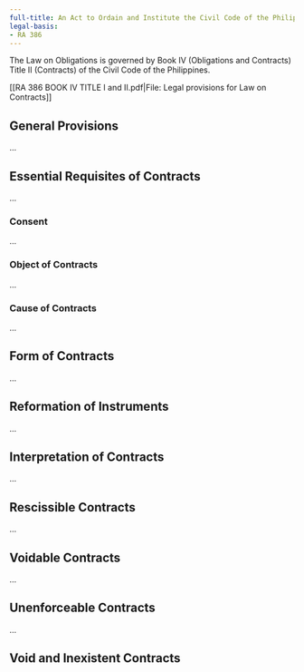 ```yaml
---
full-title: An Act to Ordain and Institute the Civil Code of the Philippines
legal-basis:
- RA 386
---
```


The Law on Obligations is governed by Book IV (Obligations and Contracts) Title II (Contracts) of the Civil Code of the Philippines.

[[RA 386 BOOK IV TITLE I and II.pdf|File: Legal provisions for Law on Contracts]]

## General Provisions
…

## Essential Requisites of Contracts
…

### Consent
…

### Object of Contracts
…

### Cause of Contracts
…

## Form of Contracts
…

## Reformation of Instruments
…

## Interpretation of Contracts
…

## Rescissible Contracts
…

## Voidable Contracts
…

## Unenforceable Contracts
…

## Void and Inexistent Contracts